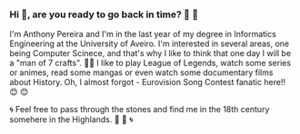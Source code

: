 ### Hi 👋, are you ready to go back in time? :crystal_ball: :crystal_ball:
<p align="center>
<img src="https://tvpururuca-cdn.nyc3.digitaloceanspaces.com/uploads/2019/08/06115317/Craigh-Na-Dun-outlander.gif"/>
</p>

I'm Anthony Pereira and I'm in the last year of my degree in Informatics Engineering at the University of Aveiro.
I'm interested in several areas, one being Computer Scinece, and that's why I like to think that one day I will be a "man of 7 crafts". :muscle::muscle:
I like to play League of Legends, watch some series or animes, read some mangas or even watch some documentary films about History.
Oh, I almost forgot - Eurovision Song Contest fanatic here!! :blush: :blush:


:cyclone: Feel free to pass through the stones and find me in the 18th century somehere in the Highlands. :sunrise_over_mountains: :sunrise_over_mountains: :cyclone:
<!--
**Anth0nyPereira/Anth0nyPereira** is a ✨ _special_ ✨ repository because its `README.md` (this file) appears on your GitHub profile.

Here are some ideas to get you started:

- 🔭 I’m currently working on ...
- 🌱 I’m currently learning ...
- 👯 I’m looking to collaborate on ...
- 🤔 I’m looking for help with ...
- 💬 Ask me about ...
- 📫 How to reach me: ...
- 😄 Pronouns: ...
- ⚡ Fun fact: ...
-->
